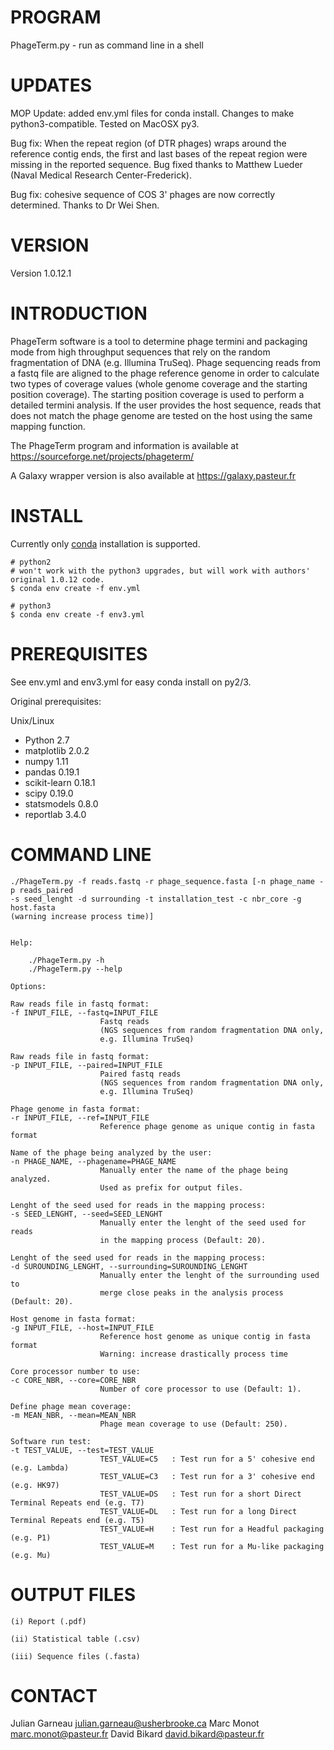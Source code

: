 PROGRAM
=======

PhageTerm.py - run as command line in a shell


UPDATES
=======
MOP Update: 
added env.yml files for conda install. Changes to make python3-compatible. Tested on MacOSX py3.

Bug fix:
When the repeat region (of DTR phages) wraps around the reference contig ends, the first and last bases of the repeat region were missing in the reported sequence.
Bug fixed thanks to Matthew Lueder (Naval Medical Research Center-Frederick).

Bug fix: cohesive sequence of COS 3' phages are now correctly determined. 
Thanks to Dr Wei Shen.

VERSION
=======

Version 1.0.12.1


INTRODUCTION
============

PhageTerm software is a tool to determine phage termini and packaging mode
from high throughput sequences that rely on the random fragmentation of DNA (e.g. 
Illumina TruSeq). Phage sequencing reads from a fastq file are aligned to the phage 
reference genome in order to calculate two types of coverage values (whole genome coverage 
and the starting position coverage). The starting position coverage is used to perform a 
detailed termini analysis. If the user provides the host sequence, reads that does not 
match the phage genome are tested on the host using the same mapping function.

The PhageTerm program and information is available at https://sourceforge.net/projects/phageterm/

A Galaxy wrapper version is also available at https://galaxy.pasteur.fr

INSTALL
============
Currently only [conda](https://docs.conda.io/en/latest/) installation is supported. 

```
# python2
# won't work with the python3 upgrades, but will work with authors' original 1.0.12 code.
$ conda env create -f env.yml

# python3
$ conda env create -f env3.yml
```

PREREQUISITES
=============

See env.yml and env3.yml for easy conda install on py2/3.

Original prerequisites:

Unix/Linux

- Python      	2.7
- matplotlib  	2.0.2
- numpy       	1.11
- pandas      	0.19.1
- scikit-learn	0.18.1
- scipy       	0.19.0
- statsmodels 	0.8.0
- reportlab   	3.4.0


COMMAND LINE
============


	./PhageTerm.py -f reads.fastq -r phage_sequence.fasta [-n phage_name -p reads_paired 
	-s seed_lenght -d surrounding -t installation_test -c nbr_core -g host.fasta 
	(warning increase process time)]

    
	Help:   
    
        ./PhageTerm.py -h
        ./PhageTerm.py --help
    
    Options:

	Raw reads file in fastq format:
    -f INPUT_FILE, --fastq=INPUT_FILE
                        Fastq reads 
                        (NGS sequences from random fragmentation DNA only, 
                        e.g. Illumina TruSeq)
                        
	Raw reads file in fastq format:
    -p INPUT_FILE, --paired=INPUT_FILE
                        Paired fastq reads 
                        (NGS sequences from random fragmentation DNA only, 
                        e.g. Illumina TruSeq)                       
                        
	Phage genome in fasta format:
    -r INPUT_FILE, --ref=INPUT_FILE
                        Reference phage genome as unique contig in fasta format

	Name of the phage being analyzed by the user:
    -n PHAGE_NAME, --phagename=PHAGE_NAME
                        Manually enter the name of the phage being analyzed.
                        Used as prefix for output files.

	Lenght of the seed used for reads in the mapping process:
    -s SEED_LENGHT, --seed=SEED_LENGHT
                        Manually enter the lenght of the seed used for reads
                        in the mapping process (Default: 20).

	Lenght of the seed used for reads in the mapping process:
    -d SUROUNDING_LENGHT, --surrounding=SUROUNDING_LENGHT
                        Manually enter the lenght of the surrounding used to
                        merge close peaks in the analysis process (Default: 20).

	Host genome in fasta format:
    -g INPUT_FILE, --host=INPUT_FILE
                        Reference host genome as unique contig in fasta format
                        Warning: increase drastically process time

	Core processor number to use:
    -c CORE_NBR, --core=CORE_NBR
                        Number of core processor to use (Default: 1).
                        
	Define phage mean coverage:
    -m MEAN_NBR, --mean=MEAN_NBR
                        Phage mean coverage to use (Default: 250).                        
                                       
	Software run test:
    -t TEST_VALUE, --test=TEST_VALUE
                        TEST_VALUE=C5   : Test run for a 5' cohesive end (e.g. Lambda)                        
               			TEST_VALUE=C3   : Test run for a 3' cohesive end (e.g. HK97)
               			TEST_VALUE=DS   : Test run for a short Direct Terminal Repeats end (e.g. T7)
               			TEST_VALUE=DL   : Test run for a long Direct Terminal Repeats end (e.g. T5)
               			TEST_VALUE=H    : Test run for a Headful packaging (e.g. P1)
               			TEST_VALUE=M    : Test run for a Mu-like packaging (e.g. Mu)
               
                        
OUTPUT FILES
==========

	(i) Report (.pdf)
	
	(ii) Statistical table (.csv) 

	(iii) Sequence files (.fasta)
	

CONTACT
=======

Julian Garneau <julian.garneau@usherbrooke.ca>
Marc Monot <marc.monot@pasteur.fr>
David Bikard <david.bikard@pasteur.fr>

